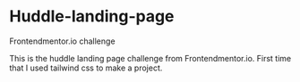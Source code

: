 # Huddle-landing-page
Frontendmentor.io challenge


This is the huddle landing page challenge from Frontendmentor.io. First time that I used tailwind css to make a project. 

